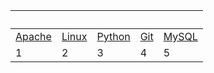 
&nbsp; | &nbsp; | &nbsp; | &nbsp; | &nbsp;
------ | ----- | ----- | ----- | ----- 
[Apache](apache) | [Linux](linux) | [Python](python) | [Git](git) | [MySQL](mysql)
1 | 2 | 3 | 4 | 5


